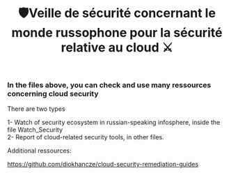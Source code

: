 <br/>
<div align="center">

# 🛡️Veille de sécurité concernant le monde russophone pour la sécurité relative au cloud ⚔️
</div>
<br/>

###  In the files above, you can check and use many ressources concerning cloud security


There are two types

1- Watch of security ecosystem in russian-speaking infosphere, inside the file Watch_Security <br>
2- Report of cloud-related security tools, in other files. <br>



Additional ressources:

https://github.com/diokhancze/cloud-security-remediation-guides
